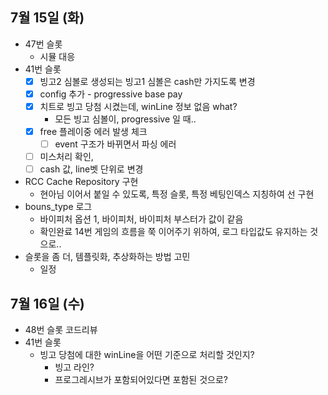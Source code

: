 
## 7월 15일 (화)

- 47번 슬롯
	- 시뮬 대응
- 41번 슬롯
	- [x]  빙고2 심볼로 생성되는 빙고1 심볼은 cash만 가지도록 변경
	- [x] config 추가 - progressive base pay
	- [x] 치트로 빙고 당첨 시켰는데, winLine 정보 없음 what?
		- 모든 빙고 심볼이, progressive 일 때..
	- [x] free 플레이중 에러 발생 체크
		- [ ] event 구조가 바뀌면서 파싱 에러
	- [ ] 미스처리 확인,
	- [ ] cash 값, line벳 단위로 변경
- RCC Cache Repository 구현
	- 현아님 이어서 붙일 수 있도록, 특정 슬롯, 특정 베팅인덱스 지칭하여 선 구현
- bouns_type 로그
	- 바이피처 옵션 1, 바이피처, 바이피처 부스터가 값이 같음
	- 확인완료 14번 게임의 흐름을 쭉 이어주기 위하여, 로그 타입값도 유지하는 것으로..
- 슬롯을 좀 더, 템플릿화, 추상화하는 방법 고민
	- 일정


## 7월 16일 (수)

- 48번 슬롯 코드리뷰
- 41번 슬롯
	- 빙고 당첨에 대한 winLine을 어떤 기준으로 처리할 것인지?
		- 빙고 라인?
		- 프로그레시브가 포함되어있다면 포함된 것으로?
